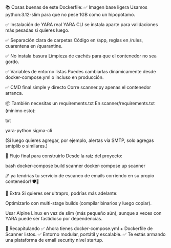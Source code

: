 📚 Cosas buenas de este Dockerfile:
✅ Imagen base ligera
Usamos python:3.12-slim para que no pese 1GB como un hipopótamo.

✅ Instalación de YARA real
YARA CLI se instala aparte para validaciones más pesadas si quieres luego.

✅ Separación clara de carpetas
Código en /app, reglas en /rules, cuarentena en /quarantine.

✅ No instala basura
Limpieza de cachés para que el contenedor no sea gordo.

✅ Variables de entorno listas
Puedes cambiarlas dinámicamente desde docker-compose.yml o incluso en producción.

✅ CMD final simple y directo
Corre scanner.py apenas el contenedor arranca.

📦 También necesitas un requirements.txt
En scanner/requirements.txt (mínimo esto):

txt

yara-python
sigma-cli

(Si luego quieres agregar, por ejemplo, alertas vía SMTP, solo agregas smtplib o similares.)


🚀 Flujo final para construirlo
Desde la raíz del proyecto:

bash
docker-compose build scanner
docker-compose up scanner

¡Y ya tendrías tu servicio de escaneo de emails corriendo en su propio contenedor! 🛡️📧

📢 Extra
Si quieres ser ultrapro, podrías más adelante:

Optimizarlo con multi-stage builds (compilar binarios y luego copiar).

Usar Alpine Linux en vez de slim (más pequeño aún), aunque a veces con YARA puede ser fastidioso por dependencias.

🧠 Recapitulando
✅ Ahora tienes docker-compose.yml + Dockerfile de Scanner listos.
✅ Entorno modular, portátil y escalable.
✅ Te estás armando una plataforma de email security nivel startup.
